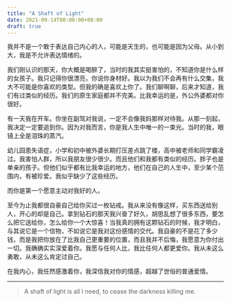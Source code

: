 ```yaml
---
title: "A Shaft of Light"
date: 2021-09-14T00:00:00+08:00
draft: true
---
```


我并不是一个敢于表达自己内心的人，可能是天生的，也可能是因为父母。从小到大，我是不允许表达情绪的。

我们刚认识的那天，你大概是喝醉了，当时的我其实挺害怕的，不知道你是什么样的女孩子。我只记得你很漂亮，你说你身材好。我以为我们不会再有什么交集，我大不可能是你喜欢的类型。但我的确是喜欢上你了。我们聊啊聊，后来才知道，我们有过类似的经历。我们的原生家庭都并不完美。比我幸运的是，外公外婆都对你很好。

有一天我在开车。你坐在副驾对我说，一定不会像我妈那样对待我。从那一刻起，我决定一定要追到你。因为对我而言，你是我人生中唯一的一束光。当时的我，眼镜上全是泪珠的蒸汽。

幼儿园患失语症，小学和初中被外婆长期打压差点跳了楼，高中被老师和同学霸凌过。我害怕人群，所以我朋友很少很少。而且他们和我都有类似的经历。胖子也是单亲的孩子。但他们似乎都有比我幸运的地方，他们在自己的人生中，至少某个范围内，有被珍爱。我似乎缺少了这些经历。

而你是第一个愿意主动对我好的人。

至今为止我都很自豪自己给你买过一枚钻戒。我从来没有像这样，买东西送给别人，开心的却是自己。拿到钻石的那天我兴奋了好久，胡思乱想了很多东西，要怎么把它送给你，怎么给你一个大惊喜！当我真的拥有这颗钻石的时候，我才明白，与其说它是一个信物，不如说它是我对这份感情的交代。我自豪的不是花了多少钱，而是我把你放在了比我自己更重要的位置，而且我并不后悔，我愿意为你付出一切。我确确实实深爱着你。我愿与任何人比，我比任何人都更爱你。我从未这么勇敢，从未这么肯定过自己。

在我内心，我任然感激着你，我深信我对你的情感，超越了世俗的普通爱情。

---

> A shaft of light is all I need, to cease the darkness killing me.
